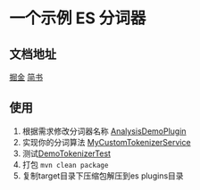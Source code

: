 # 一个示例 ES 分词器
## 文档地址
[掘金](https://juejin.im/post/5efda55d5188252e685d217e)
[简书](https://www.jianshu.com/p/f36f633eea1b)

## 使用
1. 根据需求修改分词器名称 [AnalysisDemoPlugin](./src/main/java/org/elasticsearch/plugin/analysis/demo/AnalysisDemoPlugin.java)
2. 实现你的分词算法 [MyCustomTokenizerService](./src/main/java/com/itenlee/search/analysis/core/MyCustomTokenizerService.java)
3. 测试[DemoTokenizerTest](./src/test/java/com/itenlee/search/analysis/DemoTokenizerTest.java)
4. 打包 `mvn clean package`
5. 复制target目录下压缩包解压到es plugins目录
